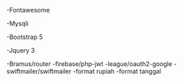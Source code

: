 <!-- ================================================================= -->
<!-- ============== LIST KUMPULAN FRAMEWORK dan library ============== -->
<!-- ================================================================= -->

<!-- font -->
-Fontawesome
<!-- basis data -->
-Mysqli
<!-- css -->
-Bootstrap 5
<!-- js -->
-Jquery 3
<!-- php -->
-Bramus/router
-firebase/php-jwt
-league/oauth2-google
-swiftmailer/swiftmailer
-format rupiah
-format tanggal
